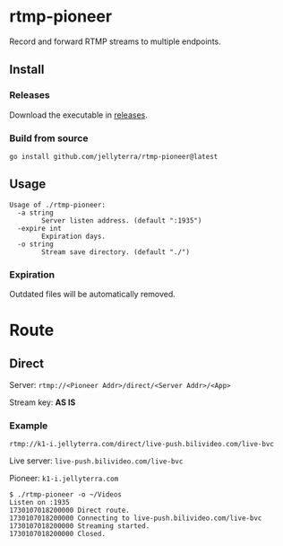 # rtmp-pioneer
Record and forward RTMP streams to multiple endpoints.

## Install

### Releases

Download the executable in [releases](https://github.com/jellyterra/rtmp-pioneer/releases).

### Build from source

```shell
go install github.com/jellyterra/rtmp-pioneer@latest
```

## Usage

```
Usage of ./rtmp-pioneer:
  -a string
        Server listen address. (default ":1935")
  -expire int
        Expiration days.
  -o string
        Stream save directory. (default "./")
```

### Expiration

Outdated files will be automatically removed.

# Route

## Direct

Server: `rtmp://<Pioneer Addr>/direct/<Server Addr>/<App>`

Stream key: **AS IS**

### Example

`rtmp://k1-i.jellyterra.com/direct/live-push.bilivideo.com/live-bvc`

Live server: `live-push.bilivideo.com/live-bvc`

Pioneer: `k1-i.jellyterra.com`

```
$ ./rtmp-pioneer -o ~/Videos
Listen on :1935
1730107018200000 Direct route.
1730107018200000 Connecting to live-push.bilivideo.com/live-bvc
1730107018200000 Streaming started.
1730107018200000 Closed.
```

